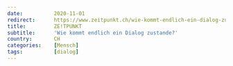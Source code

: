 ```yaml
---
date:          2020-11-01
redirect:      https://www.zeitpunkt.ch/wie-kommt-endlich-ein-dialog-zustande
title:         ZE!TPUNKT
subtitle:      'Wie kommt endlich ein Dialog zustande?'
country:       CH
categories:    [Mensch]
tags:          [dialog]
---
```

